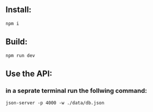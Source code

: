 ## Install:

`npm i`

## Build:

`npm run dev`

## Use the API:

### in a seprate terminal run the follwing command:

`json-server -p 4000 -w ./data/db.json`
